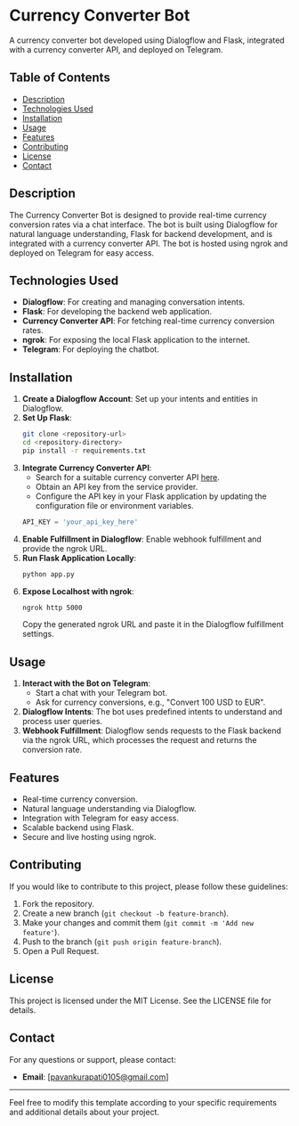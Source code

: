 # Currency Converter Bot

A currency converter bot developed using Dialogflow and Flask, integrated with a currency converter API, and deployed on Telegram.

## Table of Contents
- [Description](#description)
- [Technologies Used](#technologies-used)
- [Installation](#installation)
- [Usage](#usage)
- [Features](#features)
- [Contributing](#contributing)
- [License](#license)
- [Contact](#contact)

## Description
The Currency Converter Bot is designed to provide real-time currency conversion rates via a chat interface. The bot is built using Dialogflow for natural language understanding, Flask for backend development, and is integrated with a currency converter API. The bot is hosted using ngrok and deployed on Telegram for easy access.

## Technologies Used
- **Dialogflow**: For creating and managing conversation intents.
- **Flask**: For developing the backend web application.
- **Currency Converter API**: For fetching real-time currency conversion rates.
- **ngrok**: For exposing the local Flask application to the internet.
- **Telegram**: For deploying the chatbot.

## Installation
1. **Create a Dialogflow Account**: Set up your intents and entities in Dialogflow.
2. **Set Up Flask**:
    ```bash
    git clone <repository-url>
    cd <repository-directory>
    pip install -r requirements.txt
    ```
3. **Integrate Currency Converter API**:
    - Search for a suitable currency converter API [here](https://www.currencyconverterapi.com/docs).
    - Obtain an API key from the service provider.
    - Configure the API key in your Flask application by updating the configuration file or environment variables.
    ```python
    API_KEY = 'your_api_key_here'
    ```
4. **Enable Fulfillment in Dialogflow**: Enable webhook fulfillment and provide the ngrok URL.
5. **Run Flask Application Locally**:
    ```bash
    python app.py
    ```
6. **Expose Localhost with ngrok**:
    ```bash
    ngrok http 5000
    ```
   Copy the generated ngrok URL and paste it in the Dialogflow fulfillment settings.

## Usage
1. **Interact with the Bot on Telegram**: 
    - Start a chat with your Telegram bot.
    - Ask for currency conversions, e.g., "Convert 100 USD to EUR".
2. **Dialogflow Intents**: The bot uses predefined intents to understand and process user queries.
3. **Webhook Fulfillment**: Dialogflow sends requests to the Flask backend via the ngrok URL, which processes the request and returns the conversion rate.

## Features
- Real-time currency conversion.
- Natural language understanding via Dialogflow.
- Integration with Telegram for easy access.
- Scalable backend using Flask.
- Secure and live hosting using ngrok.

## Contributing
If you would like to contribute to this project, please follow these guidelines:
1. Fork the repository.
2. Create a new branch (`git checkout -b feature-branch`).
3. Make your changes and commit them (`git commit -m 'Add new feature'`).
4. Push to the branch (`git push origin feature-branch`).
5. Open a Pull Request.

## License
This project is licensed under the MIT License. See the LICENSE file for details.

## Contact
For any questions or support, please contact:
- **Email**: [pavankurapati0105@gmail.com]

---

Feel free to modify this template according to your specific requirements and additional details about your project.
